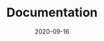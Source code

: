 ---
title: "Documentation"
date: 2020-09-16
description : "Spine Nuances summary page for downloadable information such as IFUs, FDA clearance or 510(k), patents around ostaPek® cages and material and peer-reviewed publications."
draft: false
---